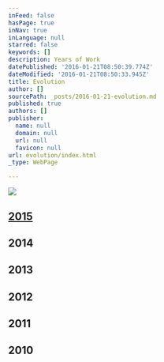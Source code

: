 ```yaml
---
inFeed: false
hasPage: true
inNav: true
inLanguage: null
starred: false
keywords: []
description: Years of Work
datePublished: '2016-01-21T08:50:39.774Z'
dateModified: '2016-01-21T08:50:33.945Z'
title: Evolution
author: []
sourcePath: _posts/2016-01-21-evolution.md
published: true
authors: []
publisher:
  name: null
  domain: null
  url: null
  favicon: null
url: evolution/index.html
_type: WebPage

---
```

![](https://the-grid-user-content.s3-us-west-2.amazonaws.com/8d4f1233-6897-4df8-b65f-fc2b91e522ce.jpg)

## 

## [2015][0]

## 2014

## 2013

## 2012

## 2011

## 2010

[0]: http://thecreationist.us/new-work/